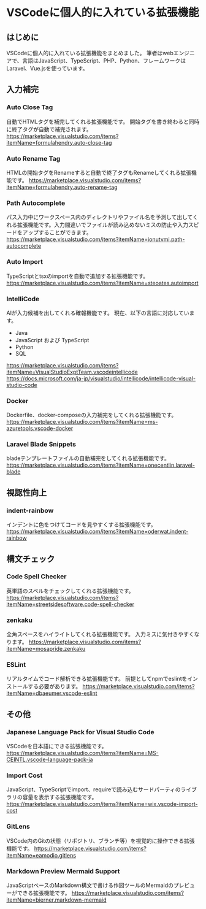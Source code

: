 # VSCodeに個人的に入れている拡張機能
## はじめに
VSCodeに個人的に入れている拡張機能をまとめました。
筆者はwebエンジニアで、言語はJavaScript、TypeScript、PHP、Python、フレームワークはLaravel、Vue.jsを使っています。

## 入力補完
### Auto Close Tag
自動でHTMLタグを補完してくれる拡張機能です。
開始タグを書き終わると同時に終了タグが自動で補完されます。
https://marketplace.visualstudio.com/items?itemName=formulahendry.auto-close-tag
### Auto Rename Tag
HTMLの開始タグをRenameすると自動で終了タグもRenameしてくれる拡張機能です。
https://marketplace.visualstudio.com/items?itemName=formulahendry.auto-rename-tag
### Path Autocomplete
パス入力中にワークスペース内のディレクトリやファイル名を予測して出してくれる拡張機能です。入力間違いでファイルが読み込めないミスの防止や入力スピードをアップすることができます。
https://marketplace.visualstudio.com/items?itemName=ionutvmi.path-autocomplete
### Auto Import
TypeScriptとtsxのimportを自動で追加する拡張機能です。
https://marketplace.visualstudio.com/items?itemName=steoates.autoimport
### IntelliCode
AIが入力候補を出してくれる確報機能です。
現在、以下の言語に対応しています。
- Java
- JavaScript および TypeScript
- Python
- SQL

https://marketplace.visualstudio.com/items?itemName=VisualStudioExptTeam.vscodeintellicode
https://docs.microsoft.com/ja-jp/visualstudio/intellicode/intellicode-visual-studio-code

### Docker
Dockerfile、docker-composeの入力補完をしてくれる拡張機能です。
https://marketplace.visualstudio.com/items?itemName=ms-azuretools.vscode-docker

### Laravel Blade Snippets
bladeテンプレートファイルの自動補完をしてくれる拡張機能です。
https://marketplace.visualstudio.com/items?itemName=onecentlin.laravel-blade

## 視認性向上
### indent-rainbow
インデントに色をつけてコードを見やすくする拡張機能です。
https://marketplace.visualstudio.com/items?itemName=oderwat.indent-rainbow

## 構文チェック
### Code Spell Checker
英単語のスペルをチェックしてくれる拡張機能です。
https://marketplace.visualstudio.com/items?itemName=streetsidesoftware.code-spell-checker
### zenkaku
全角スペースをハイライトしてくれる拡張機能です。
入力ミスに気付きやすくなります。
https://marketplace.visualstudio.com/items?itemName=mosapride.zenkaku
### ESLint
リアルタイムでコード解析できる拡張機能です。
前提としてnpmでeslintをインストールする必要があります。
https://marketplace.visualstudio.com/items?itemName=dbaeumer.vscode-eslint

## その他
### Japanese Language Pack for Visual Studio Code
VSCodeを日本語にできる拡張機能です。
https://marketplace.visualstudio.com/items?itemName=MS-CEINTL.vscode-language-pack-ja
### Import Cost
JavaScript、TypeScriptでimport、requireで読み込むサードパーティのライブラリの容量を表示する拡張機能です。
https://marketplace.visualstudio.com/items?itemName=wix.vscode-import-cost

### GitLens
VSCode内のGitの状態（リポジトリ、ブランチ等）を視覚的に操作できる拡張機能です。
https://marketplace.visualstudio.com/items?itemName=eamodio.gitlens

### Markdown Preview Mermaid Support
JavaScriptベースのMarkdown構文で書ける作図ツールのMermaidのプレビューができる拡張機能です。
https://marketplace.visualstudio.com/items?itemName=bierner.markdown-mermaid